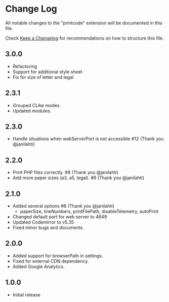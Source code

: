 # Change Log

All notable changes to the "printcode" extension will be documented in this file.

Check [Keep a Changelog](http://keepachangelog.com/) for recommendations on how to structure this file.

## 3.0.0

* Refactoring
* Support for additional style sheet
* Fix for size of letter and legal

## 2.3.1

* Grouped CLike modes.
* Updated modules.

## 2.3.0

* Handle situations when webServerPort is not accessible #12 (Thank you @janilahti)

## 2.2.0

* Print PHP files correctly. #8 (Thank you @janilahti)
* Add more paper sizes (a3, a5, legal). #9 (Thank you @janilahti)

## 2.1.0

* Added several options #6 (Thank you @janilahti)
  * paperSize, lineNumbers, printFilePath, disableTelemetry, autoPrint
* Changed default port for web server to 4649
* Updated Codemirror to v5.35
* Fixed minor bugs and documents.

## 2.0.0

* Added support for browserPath in settings.
* Fixed for external CDN dependency.
* Added Google Analytics.

## 1.0.0

* Initial release
